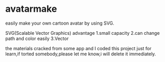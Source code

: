 # avatarmake
easily make your own cartoon avatar by using SVG.

SVG(Scalable Vector Graphics) advantage
1.small capacity
2.can change path and color easily
3.Vector

the materials cracked from some app and I coded this project just for learn,if torted somebody,please let me know,i will delete it immediately.
